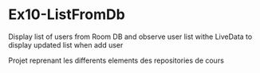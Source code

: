 # Ex10-ListFromDb
Display list of users from Room DB and observe user list withe LiveData to display updated list when add user

Projet reprenant les differents elements des repositories de cours
